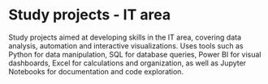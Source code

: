 # Study projects - IT area
 Study projects aimed at developing skills in the IT area, covering data analysis, automation and interactive visualizations. Uses tools such as Python for data manipulation, SQL for database queries, Power BI for visual dashboards, Excel for calculations and organization, as well as Jupyter Notebooks for documentation and code exploration.
